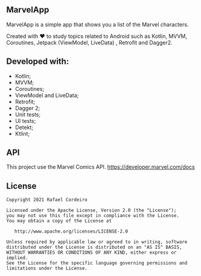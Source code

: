 MarvelApp
---------
MarvelApp is a simple app that shows you a list of the Marvel characters.

Created with ❤ to study topics related to Android such as Kotlin, MVVM, Coroutines, Jetpack (ViewModel, LiveData) , Retrofit and Dagger2.

Developed with:
-------
- Kotlin;
- MVVM;
- Coroutines;
- ViewModel and LiveData;
- Retrofit;
- Dagger 2;
- Unit tests;
- UI tests;
- Detekt;
- Ktlint;

API
-------
This project use the Marvel Comics API.
https://developer.marvel.com/docs

License
--------

    Copyright 2021 Rafael Cordeiro

    Licensed under the Apache License, Version 2.0 (the "License");
    you may not use this file except in compliance with the License.
    You may obtain a copy of the License at

       http://www.apache.org/licenses/LICENSE-2.0

    Unless required by applicable law or agreed to in writing, software
    distributed under the License is distributed on an "AS IS" BASIS,
    WITHOUT WARRANTIES OR CONDITIONS OF ANY KIND, either express or implied.
    See the License for the specific language governing permissions and
    limitations under the License.
